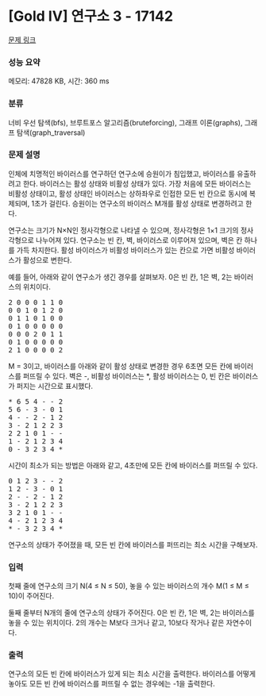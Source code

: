 # [Gold IV] 연구소 3 - 17142 

[문제 링크](https://www.acmicpc.net/problem/17142) 

### 성능 요약

메모리: 47828 KB, 시간: 360 ms

### 분류

너비 우선 탐색(bfs), 브루트포스 알고리즘(bruteforcing), 그래프 이론(graphs), 그래프 탐색(graph_traversal)

### 문제 설명

<p>인체에 치명적인 바이러스를 연구하던 연구소에 승원이가 침입했고, 바이러스를 유출하려고 한다. 바이러스는 활성 상태와 비활성 상태가 있다. 가장 처음에 모든 바이러스는 비활성 상태이고, 활성 상태인 바이러스는 상하좌우로 인접한 모든 빈 칸으로 동시에 복제되며, 1초가 걸린다. 승원이는 연구소의 바이러스 M개를 활성 상태로 변경하려고 한다.</p>

<p>연구소는 크기가 N×N인 정사각형으로 나타낼 수 있으며, 정사각형은 1×1 크기의 정사각형으로 나누어져 있다. 연구소는 빈 칸, 벽, 바이러스로 이루어져 있으며, 벽은 칸 하나를 가득 차지한다. 활성 바이러스가 비활성 바이러스가 있는 칸으로 가면 비활성 바이러스가 활성으로 변한다.</p>

<p>예를 들어, 아래와 같이 연구소가 생긴 경우를 살펴보자. 0은 빈 칸, 1은 벽, 2는 바이러스의 위치이다.</p>

<pre>2 0 0 0 1 1 0
0 0 1 0 1 2 0
0 1 1 0 1 0 0
0 1 0 0 0 0 0
0 0 0 2 0 1 1
0 1 0 0 0 0 0
2 1 0 0 0 0 2</pre>

<p>M = 3이고, 바이러스를 아래와 같이 활성 상태로 변경한 경우 6초면 모든 칸에 바이러스를 퍼뜨릴 수 있다. 벽은 -, 비활성 바이러스는 *, 활성 바이러스는 0, 빈 칸은 바이러스가 퍼지는 시간으로 표시했다.</p>

<pre>* 6 5 4 - - 2
5 6 - 3 - 0 1
4 - - 2 - 1 2
3 - 2 1 2 2 3
2 2 1 0 1 - -
1 - 2 1 2 3 4
0 - 3 2 3 4 *</pre>

<p>시간이 최소가 되는 방법은 아래와 같고, 4초만에 모든 칸에 바이러스를 퍼뜨릴 수 있다.</p>

<pre>0 1 2 3 - - 2
1 2 - 3 - 0 1
2 - - 2 - 1 2
3 - 2 1 2 2 3
3 2 1 0 1 - -
4 - 2 1 2 3 4
* - 3 2 3 4 *</pre>

<p>연구소의 상태가 주어졌을 때, 모든 빈 칸에 바이러스를 퍼뜨리는 최소 시간을 구해보자.</p>

### 입력 

 <p>첫째 줄에 연구소의 크기 N(4 ≤ N ≤ 50), 놓을 수 있는 바이러스의 개수 M(1 ≤ M ≤ 10)이 주어진다.</p>

<p>둘째 줄부터 N개의 줄에 연구소의 상태가 주어진다. 0은 빈 칸, 1은 벽, 2는 바이러스를 놓을 수 있는 위치이다. 2의 개수는 M보다 크거나 같고, 10보다 작거나 같은 자연수이다.</p>

### 출력 

 <p>연구소의 모든 빈 칸에 바이러스가 있게 되는 최소 시간을 출력한다. 바이러스를 어떻게 놓아도 모든 빈 칸에 바이러스를 퍼뜨릴 수 없는 경우에는 -1을 출력한다.</p>

